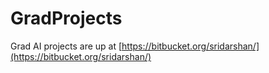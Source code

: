 # GradProjects

Grad AI projects are up at [https://bitbucket.org/sridarshan/](https://bitbucket.org/sridarshan/)
